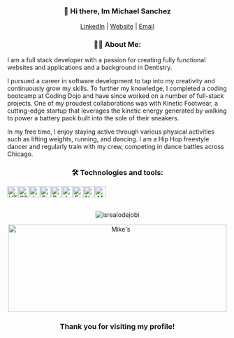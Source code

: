 
<h3 align="center">👋 Hi there, Im Michael Sanchez</h3>
<div align="center">
  <a href="https://www.linkedin.com/in/michael-sanchez-825882182/">LinkedIn</a> |
  <a href="https://mikesandev.github.io/">Website</a> |
  <a href="mailto:mjs070594@gmail.com" >Email</a> 
</div>

<!-- About Section --> 
<h3 align="center"> 🕺🏽 About Me: </h3>

I am a full stack developer with a passion for creating fully functional websites and applications and a background in Dentistry.

I pursued a career in software development to tap into my creativity and continuously grow my skills. To further my knowledge, I completed a coding bootcamp at Coding Dojo and have since worked on a number of full-stack projects. One of my proudest collaborations was with Kinetic Footwear, a cutting-edge startup that leverages the kinetic energy generated by walking to power a battery pack built into the sole of their sneakers.

In my free time, I enjoy staying active through various physical activities such as lifting weights, running, and dancing. I am a Hip Hop freestyle dancer and regularly train with my crew, competing in dance battles across Chicago.

<h3 align="center"> 🛠  Technologies and tools: </h3>
<div align="center" style="display: flex;">
<img src="https://img.shields.io/badge/HTML5-282C34?logo=html5&logoColor=E34F26" alt="HTML5 logo" title="HTML5" height="25" />
<img src="https://img.shields.io/badge/CSS3-282C34?logo=css3&logoColor=1572B6" alt="CSS3 logo" title="CSS3" height="25" />
<img src="https://img.shields.io/badge/JavaScript-282C34?logo=javascript&logoColor=F7DF1E" alt="JavaScript logo" title="JavaScript" height="25" /> 
<img src="https://img.shields.io/badge/React-282C34?logo=react&logoColor=61DAFB" alt="React logo" title="React" height="25" />
<img src="https://img.shields.io/badge/Python-282C34?logo=python&logoColor=47A248" alt="Python logo" title="Python" height="25" />
<img src="https://img.shields.io/badge/Java-282C34?logo=java&logoColor=47A248" alt="Java logo" title="Java" height="25" />
<img src="https://img.shields.io/badge/Express-282C34?logo=express&logoColor=FFFFFF" alt="Express.js logo" title="Express.js" height="25" />
<img src="https://img.shields.io/badge/Node.js-282C34?logo=node.js&logoColor=339933" alt="Node.js logo" title="Node.js" height="25" />
<img src="https://img.shields.io/badge/MongoDB-282C34?logo=mongodb&logoColor=47A248" alt="MongoDB logo" title="MongoDB" height="25" />
 </div> 
 <br>
<!-- Profile Views -->

<p align="center"> <img src="https://komarev.com/ghpvc/?username=MikeSanDev&label=Profile%20views&color=0e75b6&style=flat" alt="isrealodejobi" />
</p>
<div align="center">
  <img align="center" src="https://github-readme-stats.vercel.app/api/top-langs/?username=MikeSanDev&hide=PHP,html,c&theme=tokyonight&hide_border=true&line_height=27" alt="Mike's" height="200px"  width="500px"/>
  </div>
  
  <h3 align="center"> Thank you for visiting my profile! </h3>

<!--
**MikeSanDev/MikeSanDev** is a ✨ _special_ ✨ repository because its `README.md` (this file) appears on your GitHub profile.

Here are some ideas to get you started:

- 🔭 I’m currently working on ...
- 🌱 I’m currently learning ...
- 👯 I’m looking to collaborate on ...
- 🤔 I’m looking for help with ...
- 💬 Ask me about ...
- 📫 How to reach me: ...
- 😄 Pronouns: ...
- ⚡ Fun fact: ...
-->
